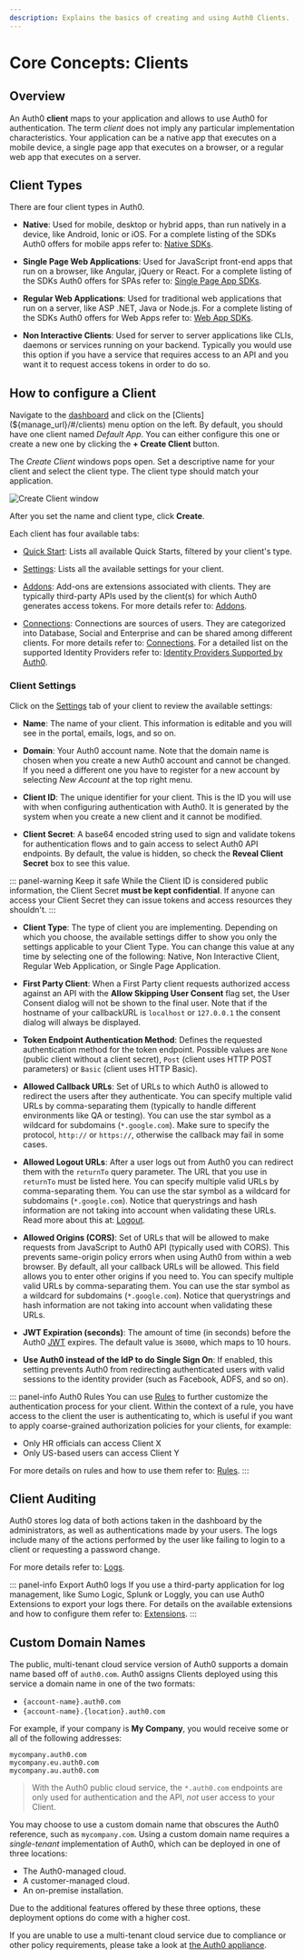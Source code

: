 ```yaml
---
description: Explains the basics of creating and using Auth0 Clients.
---
```


# Core Concepts: Clients

## Overview

An Auth0 **client** maps to your application and allows to use Auth0 for authentication. The term *client* does not imply any particular implementation characteristics. Your application can be a native app that executes on a mobile device, a single page app that executes on a browser, or a regular web app that executes on a server.

## Client Types

There are four client types in Auth0.

- **Native**: Used for mobile, desktop or hybrid apps, than run natively in a device, like Android, Ionic or iOS. For a complete listing of the SDKs Auth0 offers for mobile apps refer to: [Native SDKs](/quickstart/native).

- **Single Page Web Applications**: Used for JavaScript front-end apps that run on a browser, like Angular, jQuery or React. For a complete listing of the SDKs Auth0 offers for SPAs refer to: [Single Page App SDKs](/quickstart/spa).

- **Regular Web Applications**: Used for traditional web applications that run on a server, like ASP .NET, Java or Node.js. For a complete listing of the SDKs Auth0 offers for Web Apps refer to: [Web App SDKs](/quickstart/webapp).

- **Non Interactive Clients**: Used for server to server applications like CLIs, daemons or services running on your backend. Typically you would use this option if you have a service that requires access to an API and you want it to request access tokens in order to do so.

## How to configure a Client

Navigate to the [dashboard](${manage_url}) and click on the [Clients](${manage_url}/#/clients) menu option on the left. By default, you should have one client named *Default App*. You can either configure this one or create a new one by clicking the **+ Create Client** button.

The *Create Client* windows pops open. Set a descriptive name for your client and select the client type. The client type should match your application.

![Create Client window](/media/articles/applications/create-client-popup.png)

After you set the name and client type, click **Create**.

Each client has four available tabs:

- [Quick Start](${manage_url}/#/clients/${account.clientId}/quickstart): Lists all available Quick Starts, filtered by your client's type.

- [Settings](${manage_url}/#/clients/${account.clientId}/settings): Lists all the available settings for your client.

- [Addons](${manage_url}/#/clients/${account.clientId}/addons): Add-ons are extensions associated with clients. They are typically third-party APIs used by the client(s) for which Auth0 generates access tokens. For more details refer to: [Addons](/clients/addons).

- [Connections](${manage_url}/#/clients/${account.clientId}/connections): Connections are sources of users. They are categorized into Database, Social and Enterprise and can be shared among different clients. For more details refer to: [Connections](/clients/connections). For a detailed list on the supported Identity Providers refer to: [Identity Providers Supported by Auth0](/identityproviders).

### Client Settings

Click on the [Settings](${manage_url}/#/clients/${account.clientId}/settings) tab of your client to review the available settings:

- **Name**: The name of your client. This information is editable and you will see in the portal, emails, logs, and so on.

- **Domain**: Your Auth0 account name. Note that the domain name is chosen when you create a new Auth0 account and cannot be changed. If you need a different one you have to register for a new account by selecting *New Account* at the top right menu.

- **Client ID**: The unique identifier for your client. This is the ID you will use with when configuring authentication with Auth0. It is generated by the system when you create a new client and it cannot be modified.

- **Client Secret**: A base64 encoded string used to sign and validate tokens for authentication flows and to gain access to select Auth0 API endpoints. By default, the value is hidden, so check the **Reveal Client Secret** box to see this value.

::: panel-warning Keep it safe
While the Client ID is considered public information, the Client Secret **must be kept confidential**. If anyone can access your Client Secret they can issue  tokens and access resources they shouldn't.
:::

- **Client Type**: The type of client you are implementing. Depending on which you choose, the available settings differ to show you only the settings applicable to your Client Type. You can change this value at any time by selecting one of the following: Native, Non Interactive Client, Regular Web Application, or Single Page Application.

- **First Party Client**: When a First Party client requests authorized access against an API with the **Allow Skipping User Consent** flag set, the User Consent dialog will not be shown to the final user. Note that if the hostname of your callbackURL is `localhost` or `127.0.0.1` the consent dialog will always be displayed.

- **Token Endpoint Authentication Method**: Defines the requested authentication method for the token endpoint. Possible values are `None` (public client without a client secret), `Post` (client uses HTTP POST parameters) or `Basic` (client uses HTTP Basic).

- **Allowed Callback URLs**: Set of URLs to which Auth0 is allowed to redirect the users after they authenticate. You can specify multiple valid URLs by comma-separating them (typically to handle different environments like QA or testing). You can use the star symbol as a wildcard for subdomains (`*.google.com`). Make sure to specify the protocol, `http://` or `https://`, otherwise the callback may fail in some cases.

- **Allowed Logout URLs**: After a user logs out from Auth0 you can redirect them with the `returnTo` query parameter. The URL that you use in `returnTo` must be listed here. You can specify multiple valid URLs by comma-separating them. You can use the star symbol as a wildcard for subdomains (`*.google.com`). Notice that querystrings and hash information are not taking into account when validating these URLs. Read more about this at: [Logout](/logout).

- **Allowed Origins (CORS)**: Set of URLs that will be allowed to make requests from JavaScript to Auth0 API (typically used with CORS). This prevents same-origin policy errors when using Auth0 from within a web browser. By default, all your callback URLs will be allowed. This field allows you to enter other origins if you need to. You can specify multiple valid URLs by comma-separating them. You can use the star symbol as a wildcard for subdomains (`*.google.com`). Notice that querystrings and hash information are not taking into account when validating these URLs.

- **JWT Expiration (seconds)**: The amount of time (in seconds) before the Auth0 [JWT](/jwt) expires. The default value is `36000`, which maps to 10 hours.

- **Use Auth0 instead of the IdP to do Single Sign On**: If enabled, this setting prevents Auth0 from redirecting authenticated users with valid sessions to the identity provider (such as Facebook, ADFS, and so on).

::: panel-info Auth0 Rules
You can use [Rules](/rules) to further customize the authentication process for your client. Within the context of a rule, you have access to the client the user is authenticating to, which is useful if you want to apply coarse-grained authorization policies for your clients, for example:
- Only HR officials can access Client X
- Only US-based users can access Client Y

For more details on rules and how to use them refer to: [Rules](/rules).
:::


## Client Auditing

Auth0 stores log data of both actions taken in the dashboard by the administrators, as well as authentications made by your users. The logs include many of the actions performed by the user like failing to login to a client or requesting a password change.

For more details refer to: [Logs](/logs).

::: panel-info Export Auth0 logs
If you use a third-party application for log management, like Sumo Logic, Splunk or Loggly, you can use Auth0 Extensions to export your logs there. For details on the available extensions and how to configure them refer to: [Extensions](/extensions).
:::


## Custom Domain Names

The public, multi-tenant cloud service version of Auth0 supports a domain name based off of `auth0.com`. Auth0 assigns Clients deployed using this service a domain name in one of the two formats:

* `{account-name}.auth0.com`
* `{account-name}.{location}.auth0.com`

For example, if your company is **My Company**, you would receive some or all of the following addresses:

```
mycompany.auth0.com
mycompany.eu.auth0.com
mycompany.au.auth0.com
```

> With the Auth0 public cloud service, the `*.auth0.com` endpoints are only used for authentication and the API, *not* user access to your Client.

You may choose to use a custom domain name that obscures the Auth0 reference, such as `mycompany.com`. Using a custom domain name requires a *single-tenant* implementation of Auth0, which can be deployed in one of three locations:

* The Auth0-managed cloud.
* A customer-managed cloud.
* An on-premise installation.

Due to the additional features offered by these three options, these deployment options do come with a higher cost.

If you are unable to use a multi-tenant cloud service due to compliance or other policy requirements, please take a look at [the Auth0 appliance](/appliance).
